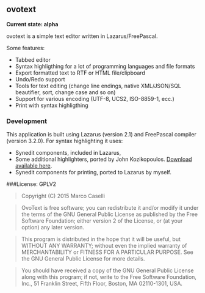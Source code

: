 ## ovotext
**Current state: alpha**

ovotext is a simple text editor written in Lazarus/FreePascal.



Some features:

* Tabbed editor
* Syntax highligthing for a lot of programming languages and file formats
* Export formatted text to RTF or HTML file/clipboard
* Undo/Redo support
* Tools for text editing (change line endings, native XML/JSON/SQL beautifier, sort, change case and so on)
* Support for various encoding (UTF-8, UCS2, ISO-8859-1, ecc.)
* Print with syntax highligthing

### Development
This application is built using Lazarus (version 2.1) and FreePascal compiler (version 3.2.0).
For syntax highlighting it uses:

* Synedit components, included in Lazarus,
* Some additional highlighters, ported by John Kozikopoulos. [Download available here](http://mantis.freepascal.org/view.php?id=18248).
* Synedit components for printing, ported to Lazarus by myself.


###License: GPLV2

>Copyright (C) 2015 Marco Caselli

>OvoText is free software; you can redistribute it and/or modify it under the terms of the GNU General Public License as published by the Free Software Foundation; either version 2 of the License, or (at your option) any later version.

>This program is distributed in the hope that it will be useful, but WITHOUT ANY WARRANTY; without even the implied warranty of MERCHANTABILITY or FITNESS FOR A PARTICULAR PURPOSE. See the GNU General Public License for more details.

>You should have received a copy of the GNU General Public License along with this program; if not, write to the Free Software Foundation, Inc., 51 Franklin Street, Fifth Floor, Boston, MA 02110-1301, USA.

